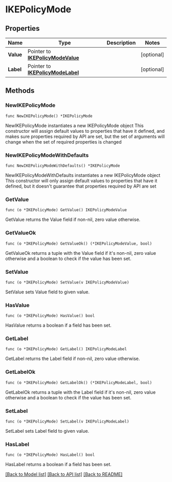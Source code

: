 # IKEPolicyMode

## Properties

Name | Type | Description | Notes
------------ | ------------- | ------------- | -------------
**Value** | Pointer to [**IKEPolicyModeValue**](IKEPolicyModeValue.md) |  | [optional] 
**Label** | Pointer to [**IKEPolicyModeLabel**](IKEPolicyModeLabel.md) |  | [optional] 

## Methods

### NewIKEPolicyMode

`func NewIKEPolicyMode() *IKEPolicyMode`

NewIKEPolicyMode instantiates a new IKEPolicyMode object
This constructor will assign default values to properties that have it defined,
and makes sure properties required by API are set, but the set of arguments
will change when the set of required properties is changed

### NewIKEPolicyModeWithDefaults

`func NewIKEPolicyModeWithDefaults() *IKEPolicyMode`

NewIKEPolicyModeWithDefaults instantiates a new IKEPolicyMode object
This constructor will only assign default values to properties that have it defined,
but it doesn't guarantee that properties required by API are set

### GetValue

`func (o *IKEPolicyMode) GetValue() IKEPolicyModeValue`

GetValue returns the Value field if non-nil, zero value otherwise.

### GetValueOk

`func (o *IKEPolicyMode) GetValueOk() (*IKEPolicyModeValue, bool)`

GetValueOk returns a tuple with the Value field if it's non-nil, zero value otherwise
and a boolean to check if the value has been set.

### SetValue

`func (o *IKEPolicyMode) SetValue(v IKEPolicyModeValue)`

SetValue sets Value field to given value.

### HasValue

`func (o *IKEPolicyMode) HasValue() bool`

HasValue returns a boolean if a field has been set.

### GetLabel

`func (o *IKEPolicyMode) GetLabel() IKEPolicyModeLabel`

GetLabel returns the Label field if non-nil, zero value otherwise.

### GetLabelOk

`func (o *IKEPolicyMode) GetLabelOk() (*IKEPolicyModeLabel, bool)`

GetLabelOk returns a tuple with the Label field if it's non-nil, zero value otherwise
and a boolean to check if the value has been set.

### SetLabel

`func (o *IKEPolicyMode) SetLabel(v IKEPolicyModeLabel)`

SetLabel sets Label field to given value.

### HasLabel

`func (o *IKEPolicyMode) HasLabel() bool`

HasLabel returns a boolean if a field has been set.


[[Back to Model list]](../README.md#documentation-for-models) [[Back to API list]](../README.md#documentation-for-api-endpoints) [[Back to README]](../README.md)


